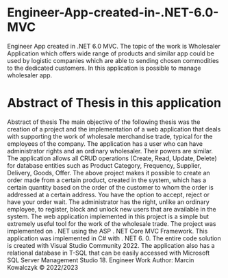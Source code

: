 # Engineer-App-created-in-.NET-6.0-MVC
Engineer App created in .NET 6.0 MVC. The topic of the work is Wholesaler Application which offers wide range of products and similar app could be used by logistic companies which are able to sending chosen commodities to the dedicated customers.
In this application is possible to manage wholesaler app.
# Abstract of Thesis in this application
Abstract of thesis
The main objective of the following thesis was the creation of a project and the implementation of a web application that deals with supporting the work of wholesale merchandise trade, typical for the employees of the company. The application has a user who can have administrator rights and an ordinary wholesaler. Their powers are similar. The application allows all CRUD operations (Create, Read, Update, Delete) for database entities such as Product Category, Frequency, Supplier, Delivery, Goods, Offer. The above project makes it possible to create an order made from a certain product, created in the system, which has a certain quantity based on the order of the customer to whom the order is addressed at a certain address. You have the option to accept, reject or have your order wait. The administrator has the right, unlike an ordinary employee, to register, block and unlock new users that are available in the system. The web application implemented in this project is a simple but extremely useful tool for the work of the wholesale trade. The project was implemented on . NET using the ASP . NET Core MVC Framework. This application was implemented in C# with . NET 6. 0. The entire code solution is created with Visual Studio Community 2022. The application also has a relational database in T-SQL that can be easily accessed with Microsoft SQL Server Management Studio 18.
Engineer Work
Author: Marcin Kowalczyk &copy; 2022/2023
